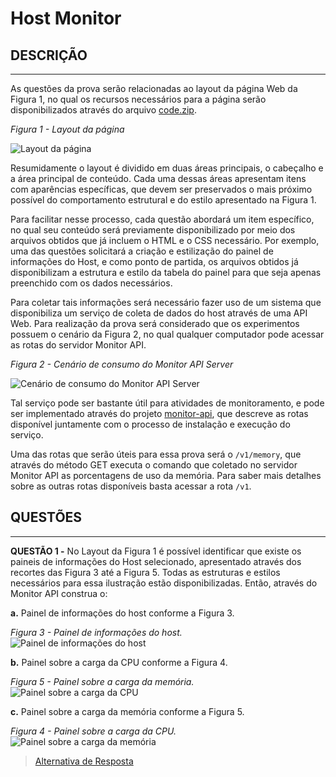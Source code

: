 # Host Monitor

## DESCRIÇÃO
---

As questões da prova serão relacionadas ao layout da página Web da Figura 1, no qual os recursos necessários para a página serão disponibilizados através do arquivo [code.zip](https://github.com/ifpb/dw/blob/master/assessment/prova-js/code.zip).

*Figura 1 - Layout da página*

![Layout da página](assets/dashboard.png)

Resumidamente o layout é dividido em duas áreas principais, o cabeçalho e a área principal de conteúdo. Cada uma dessas áreas apresentam itens com aparências específicas, que devem ser preservados o mais próximo possível do comportamento  estrutural e do estilo apresentado na Figura 1.

Para facilitar nesse processo, cada questão abordará um item específico, no qual seu conteúdo será previamente disponibilizado por meio dos arquivos obtidos que já incluem o HTML e o CSS necessário. Por exemplo, uma das questões solicitará a criação e estilização do painel de informações do Host, e como ponto de partida, os arquivos obtidos já disponibilizam a estrutura e estilo da tabela do painel para que seja apenas preenchido com os dados necessários.

Para coletar tais informações será necessário fazer uso de um sistema que disponibiliza um serviço de coleta de dados do host através de uma API Web. Para realização da prova será considerado que os experimentos possuem o cenário da Figura 2, no qual qualquer computador pode acessar as rotas do servidor Monitor API.

*Figura 2 - Cenário de consumo do Monitor API Server*

![Cenário de consumo do Monitor API Server](assets/scenery.png)

Tal serviço pode ser bastante útil para atividades de monitoramento, e pode ser implementado através do projeto [monitor-api](https://github.com/lucachaves/monitor-api), que descreve as rotas disponível juntamente com o processo de instalação e execução do serviço.

Uma das rotas que serão úteis para essa prova será o `/v1/memory`, que através do método GET executa o comando que coletado no servidor Monitor API as porcentagens de uso da memória. Para saber mais detalhes sobre as outras rotas disponíveis basta acessar a rota `/v1`.

## QUESTÕES
---

**QUESTÃO 1 -** No Layout da Figura 1 é possível identificar que existe os paineis de informações do Host selecionado, apresentado através dos recortes das Figura 3 até a Figura 5. Todas as estruturas e estilos necessários para essa ilustração estão disponibilizadas. Então, através do Monitor API construa o:

**a.** Painel de informações do host conforme a Figura 3.

*Figura 3 - Painel de informações do host.*<br>
![Painel de informações do host](assets/info.png)

**b.** Painel sobre a carga da CPU conforme a Figura 4.

*Figura 5 - Painel sobre a carga da memória.*<br>
![Painel sobre a carga da CPU](assets/cpu.png)

**c.** Painel sobre a carga da memória conforme a Figura 5.

*Figura 4 - Painel sobre a carga da CPU.*<br>
![Painel sobre a carga da memória](assets/memory.png)

> [Alternativa de Resposta](code-response/)

<!-- http://blacktie.co/2014/07/dashgum-free-dashboard/ -->
<!-- http://linuxdash.afaqtariq.com/#/system-status -->